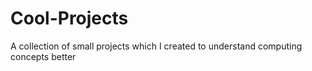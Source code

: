 # Cool-Projects
A collection of small projects which I created to understand computing concepts better
